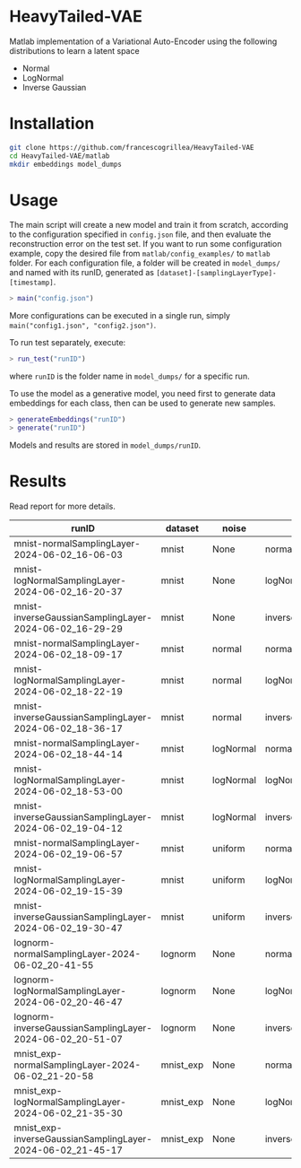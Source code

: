 # HeavyTailed-VAE

Matlab implementation of a Variational Auto-Encoder using the following distributions to learn a latent space
* Normal
* LogNormal
* Inverse Gaussian

# Installation
```bash
git clone https://github.com/francescogrillea/HeavyTailed-VAE
cd HeavyTailed-VAE/matlab
mkdir embeddings model_dumps
```

# Usage
The main script will create a new model and train it from scratch, according to the configuration specified in `config.json` file, and then evaluate the reconstruction error on the test set. 
If you want to run some configuration example, copy the desired file from `matlab/config_examples/` to `matlab` folder. 
For each configuration file, a folder will be created in `model_dumps/` and named with its runID, generated as `[dataset]-[samplingLayerType]-[timestamp]`.

```matlab
> main("config.json")
```
More configurations can be executed in a single run, simply `main("config1.json", "config2.json")`.

To run test separately, execute:
```matlab
> run_test("runID")
```
where `runID` is the folder name in `model_dumps/` for a specific run.

To use the model as a generative model, you need first to generate data embeddings for each class, then can be used to generate new samples. 
```matlab
> generateEmbeddings("runID")
> generate("runID")
```
Models and results are stored in `model_dumps/runID`.

# Results
Read report for more details.

| runID                                                   | dataset | noise    | samplingLayer                | numLatentChannels                                | numEncoderLayers                               | numDecoderLayers                             | numEpochs                                  | learningRate                           | batchSize                       | kl                          | avgEpochTime           | finalLoss      | testLoss  | 
|---------------------------------------------------------|-------|----------|------------------------------|--------------------------------------------------|------------------------------------------------|----------------------------------------------|--------------------------------------------|----------------------------------------|---------------------------------|-----------------------------|------------------------|----------------|-----------|
| mnist-normalSamplingLayer-2024-06-02_16-06-03           | mnist | None     | normalSamplingLayer          | 10                                               | 3                                              | 4                                            | 100                                        | 0.0003                                 | 512                             | 0.01                        | 8.6414                 | 6.0516         | 5.6380    | 
| mnist-logNormalSamplingLayer-2024-06-02_16-20-37        | mnist | None     | logNormalSamplingLayer       | 10                                               | 3                                              | 4                                            | 100                                        | 0.0003                                 | 512                             | 0.01                        | 5.2543                 | 5.9924         | 6.0242    |
| mnist-inverseGaussianSamplingLayer-2024-06-02_16-29-29  | mnist | None     | inverseGaussianSamplingLayer | 10                                               | 3                                              | 4                                            | 100                                        | 0.0003                                 | 512                             | 0.01                        | 7.3547                 | 5.9608         | 6.3093    |
| mnist-normalSamplingLayer-2024-06-02_18-09-17           | mnist | normal   | normalSamplingLayer          | 10                                               | 3                                              | 4                                            | 100                                        | 0.0003                                 | 512                             | 0.01                        | 7.7505                 | 11.2881        | 7.9923    |
| mnist-logNormalSamplingLayer-2024-06-02_18-22-19        | mnist | normal   | logNormalSamplingLayer       | 10                                               | 3                                              | 4                                            | 100                                        | 0.0003                                 | 512                             | 0.01                        | 7.3903                 | 10.3644        | 8.1758    |
| mnist-inverseGaussianSamplingLayer-2024-06-02_18-36-17  | mnist | normal   | inverseGaussianSamplingLayer | 10                                               | 3                                              | 4                                            | 100                                        | 0.0003                                 | 512                             | 0.01                        | 7.8947                 | 10.9453        | 9.1947    |
| mnist-normalSamplingLayer-2024-06-02_18-44-14           | mnist	| logNormal |	normalSamplingLayer	| 10	                                              | 3                                              | 	4	                                          | 100                                        | 	0.0003                                | 	512                            | 	0.01                       | 	5.217	                | 6.6633	        | 25.2696	  |
| mnist-logNormalSamplingLayer-2024-06-02_18-53-00        | mnist |	logNormal |	logNormalSamplingLayer | 10                                               | 	3                                             | 	4                                           | 100                                        | 	0.0003                                | 	512                            | 	0.01                       | 	6.6629                | 	6.0478        | 	29.9268	 |
| mnist-inverseGaussianSamplingLayer-2024-06-02_19-04-12  | mnist | 	logNormal |	inverseGaussianSamplingLayer	| 10| 	3| 	4| 	100| 	0.0003| 	512| 	0.01| 	5.6769	| 6.4028| 	24.5316  |	 
| mnist-normalSamplingLayer-2024-06-02_19-06-57           | mnist | uniform  | normalSamplingLayer          | 10                                               | 3                                              | 4                                            | 100                                        | 0.0003                                 | 512                             | 0.01                        | 7.5532                 | 9.8695         | 8.3692    | NaN          |
| mnist-logNormalSamplingLayer-2024-06-02_19-15-39        | mnist | uniform  | logNormalSamplingLayer       | 10                                               | 3                                              | 4                                            | 100                                        | 0.0003                                 | 512                             | 0.01                        | 7.7549                 | 9.6213         | 9.2726    | NaN          |
| mnist-inverseGaussianSamplingLayer-2024-06-02_19-30-47  | mnist | uniform  | inverseGaussianSamplingLayer | 10                                               | 3                                              | 4                                            | 100                                        | 0.0003                                 | 512                             | 0.01                        | 5.8202                 | 6.8273         | 8.7814    | NaN          |
| lognorm-normalSamplingLayer-2024-06-02_20-41-55         | lognorm | None     | normalSamplingLayer          | 2                                                | 3                                              | 4                                            | 50                                         | 0.0003                                 | 100                             | 0.01                        | 5.8159                 | 0.094373       | 0.012862  | NaN          |
| lognorm-logNormalSamplingLayer-2024-06-02_20-46-47      | lognorm | None     | logNormalSamplingLayer       | 2                                                | 3                                              | 4                                            | 50                                         | 0.0003                                 | 100                             | 0.01                        | 5.166                  | 0.13061        | 0.032739  | NaN          |
| lognorm-inverseGaussianSamplingLayer-2024-06-02_20-51-07 | lognorm | None     | inverseGaussianSamplingLayer | 2                                                | 3                                              | 4                                            | 50                                         | 0.0003                                 | 100                             | 0.01                        | 5.9583                 | 0.2218         | 0.1945    | NaN          |
| mnist_exp-normalSamplingLayer-2024-06-02_21-20-58       | mnist_exp | None     | normalSamplingLayer          | 10                                               | 3                                              | 4                                            | 100                                        | 0.0003                                 | 512                             | 0.01                        | 8.6677                 | 18.9327        | 18.9708   | NaN          |
| mnist_exp-logNormalSamplingLayer-2024-06-02_21-35-30    | mnist_exp | None     | logNormalSamplingLayer       | 10                                               | 3                                              | 4                                            | 100                                        | 0.0003                                 | 512                             | 0.01                        | 5.8203                 | 20.3062        | 21.029    | NaN          |
| mnist_exp-inverseGaussianSamplingLayer-2024-06-02_21-45-17 | mnist_exp | None     | inverseGaussianSamplingLayer | 10                                               | 3                                              | 4                                            | 100                                        | 0.0003                                 | 512                             | 0.01                        | 6.7812                 | 21.5641        | 22.1914   | NaN          |
